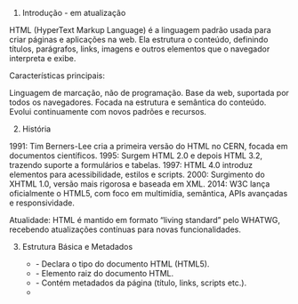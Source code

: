 1. Introdução - em atualização

HTML (HyperText Markup Language) é a linguagem padrão usada para criar páginas e aplicações na web. Ela estrutura o conteúdo, definindo títulos, parágrafos, links, imagens e outros elementos que o navegador interpreta e exibe.

Características principais:

Linguagem de marcação, não de programação.
Base da web, suportada por todos os navegadores.
Focada na estrutura e semântica do conteúdo.
Evolui continuamente com novos padrões e recursos.

2. História

1991: Tim Berners-Lee cria a primeira versão do HTML no CERN, focada em documentos científicos.
1995: Surgem HTML 2.0 e depois HTML 3.2, trazendo suporte a formulários e tabelas.
1997: HTML 4.0 introduz elementos para acessibilidade, estilos e scripts.
2000: Surgimento do XHTML 1.0, versão mais rigorosa e baseada em XML.
2014: W3C lança oficialmente o HTML5, com foco em multimídia, semântica, APIs avançadas e responsividade.

Atualidade: HTML é mantido em formato “living standard” pelo WHATWG, recebendo atualizações contínuas para novas funcionalidades.

3. Estrutura Básica e Metadados

    - <!DOCTYPE> - Declara o tipo do documento HTML (HTML5).
    - <html> - Elemento raiz do documento HTML.
    - <head> - Contém metadados da página (título, links, scripts etc.).
    - <title> - Define o título da página mostrado na aba do navegador.
    - <base> - Define URL base para links relativos.
    - <link> - Relaciona documento a recurso externo (CSS, favicon etc.).
    - <meta> - Define metadados (charset, viewport, descrição etc.).
    - <style> - Adiciona CSS embutido.
    - <script> - Insere ou referencia código JavaScript.
    - &lt;noscript&lt; - Conteúdo alternativo quando JavaScript está desabilitado.

4. Estrutura de Conteúdo Semântico

<body> - Corpo da página, conteúdo visível.
<header> - Cabeçalho de página ou seção.
<footer> - Rodapé de página ou seção.
<main> - Conteúdo principal único da página.
<section> - Seção temática ou agrupamento de conteúdo.
<article> - Conteúdo independente e reutilizável (ex: post, notícia).
<aside> - Conteúdo complementar ou lateral (barra lateral, widgets).
<nav> - Área de links de navegação.
<h1> a <h6> - Títulos de seção, do mais importante (<h1>) ao menos (<h6>).
<address> - Informações de contato.
<hr> - Linha horizontal separadora temática.
<br> - Quebra de linha.
<p> - Parágrafo de texto.
<pre> - Texto pré-formatado (mantém espaçamento e quebras).

5. Formatação e Texto

<abbr> - Abreviação com explicação (via atributo title).
<b> - Negrito (sem ênfase semântica).
<bdi> - Isola texto com direção bidirecional independente.
<bdo> - Altera a direção do texto (ex: LTR, RTL).
<cite> - Citação de fonte ou obra.
<code> - Trecho de código.
<data> - Dado legível e acessível para máquina (atributo value).
<dfn> - Definição de termo.
<em> - Ênfase textual (geralmente itálico).
<i> - Itálico sem ênfase semântica.
<kbd> - Entrada do teclado.
<mark> - Destaque (marca-texto).
<q> - Citação curta (aspas automáticas).
<rp> - Texto alternativo para navegadores sem suporte a <ruby>.
<rt> - Anotação ruby (pronúncia, transliteração).
<ruby> - Texto com anotação ruby (ex: japonês).
<s> - Texto riscado (obsoleto, incorreto).
<samp> - Saída de programa ou sistema.
<small> - Texto de menor importância.
<span> - Container genérico inline.
<strong> - Ênfase forte (geralmente negrito).
<sub> - Texto subscrito (abaixo da linha).
<sup> - Texto sobrescrito (acima da linha).
<time> - Data ou hora com valor legível por máquina.
<u> - Texto sublinhado (semântico, ex: erro ortográfico).
<var> - Representa variável.
<wbr> - Ponto opcional de quebra de linha.

6. Listas

<ul> - Lista não ordenada.
<ol> - Lista ordenada.
<li> - Item de lista.
<dl> - Lista de definições.
<dt> - Termo da definição.
<dd> - Descrição do termo.

7. Tabelas

<table> - Define tabela.
<caption> - Legenda da tabela.
<colgroup> - Agrupamento de colunas.
<col> - Define estilo/estrutura de coluna..
<thead> - Cabeçalho da tabela.
<tbody> - Corpo da tabela.
<tfoot> - Rodapé da tabela.
<tr> - Linha da tabela.
<td> - Célula de dados.
<th> - Célula de cabeçalho.

8. Mídia e Multimídia

<img> - Imagem.
<map> - Mapa de imagem com áreas clicáveis.
<area> - Área clicável dentro de um mapa de imagem.
<picture> - Agrupamento de múltiplas fontes de imagem (responsivo).
<source> - Fonte alternativa para <picture>, <audio> ou <video>.
<figcaption> - Legenda para mídia ou figura.
<figure> - Container para mídia com legenda.
<audio> - Áudio embutido.
<video> - Vídeo embutido.
<track> - Faixa de texto para legendas/captions em <video> ou <audio>.
<embed> - Incorporação genérica de conteúdo externo.
<object> - Objeto externo (plugin, app etc.).
<param> - Parâmetro para <object>.
<iframe> - Janela embutida que exibe outro conteúdo HTML.

9. Formulários e Interação com Usuário

<form> - Formulário para envio de dados.
<input> - Campo de entrada (texto, checkbox, rádio etc.).
<textarea> - Área de texto multilinha.
<button> - Botão clicável.
<select> - Lista suspensa.
<option> - Opção dentro de <select>.
<optgroup> - Agrupamento de opções.
<label> - Rótulo associado a campo de formulário.
<fieldset> - Agrupamento visual e semântico de campos.
<legend> - Legenda para <fieldset>.
<datalist> - Lista de sugestões para <input>.
<output> - Exibe resultado de cálculo.
<meter> - Medidor de valor dentro de faixa.
<progress> - Barra de progresso.

10. Tag / Motivo da Obsolescência / Substituição Recomendada - Observação

<acronym> - Foi substituída por <abbr>. - Use <abbr> para abreviações.
<applet> - Plugins Java obsoletos, inseguro e descontinuado. - Use <object> ou tecnologias modernas (JS, HTML5).
<basefont> - Controle de fonte via CSS. - Use CSS para definir fontes.
<big> - Controle de tamanho via CSS. - Use CSS (font-size).
<center> - Alinhamento via CSS. - Use CSS (text-align: center).
<dir> - Listas de diretórios, substituída por <ul>. - Use <ul>.
<font> - Controle de estilo via CSS. - Use CSS para definir cor, fonte, tamanho.
<frame>, <frameset>, <noframes> - Estrutura com frames foi descontinuada. - Use <iframe> ou layouts modernos CSS/JS.
<isindex> - Elemento de busca simples obsoleto. - Use <input> dentro de <form>.
<strike> - Texto riscado, substituído por <s>. - Use <s> para texto riscado.
<tt> - Fonte monoespaçada via tag, não mais usada. - Use CSS (font-family: monospace).
<u> - Uso antigo para sublinhado, redefinida semântica. - Pode ser usado para indicar texto sublinhado ou erro ortográfico.
<xmp> - Exibição de código pré-formatado, perigoso. - Use <pre><code> para código pré-formatado.
<keygen> - Elemento para geração de chaves criptográficas. - Substituído por Web Crypto API.